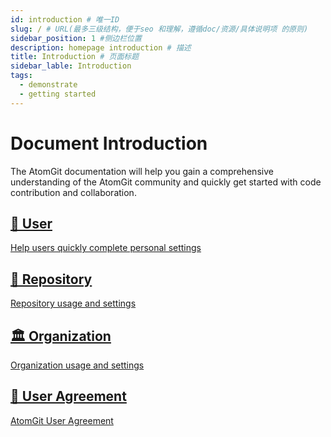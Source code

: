```yaml
---
id: introduction # 唯一ID
slug: / # URL(最多三级结构，便于seo 和理解，遵循doc/资源/具体说明项 的原则)
sidebar_position: 1 #侧边栏位置
description: homepage introduction # 描述
title: Introduction # 页面标题
sidebar_lable: Introduction
tags:
  - demonstrate
  - getting started
---
```


# Document Introduction

The AtomGit documentation will help you gain a comprehensive understanding of the AtomGit community and quickly get started with code contribution and collaboration.



<section class="row list">
  <article class="col col--6 margin-bottom--lg">
    <a class="card padding--lg cardContainer" href="user">
      <h2 class="text--truncate cardTitle" title="User">
      👤 User
      </h2>
        <p>
        Help users quickly complete personal settings
        </p>
    </a>
  </article>
  <article class="col col--6 margin-bottom--lg">
    <a class="card padding--lg cardContainer" href="repo">
      <h2 class="text--truncate cardTitle" title="repository">
        🚄 Repository
      </h2>
        <p>
        Repository usage and settings
        </p>
    </a>
  </article>
  <article class="col col--6 margin-bottom--lg">
    <a class="card padding--lg cardContainer" href="group">
      <h2 class="text--truncate cardTitle" title="organization">
      🏛️ Organization
      </h2>
        <p>
        Organization usage and settings
        </p>
    </a>
  </article>
  <article class="col col--6 margin-bottom--lg">
    <a class="card padding--lg cardContainer" href="terms">
      <h2 class="text--truncate cardTitle" title="User Agreement">
        📝 User Agreement
      </h2>
        <p>
        AtomGit User Agreement
        </p>
    </a>
  </article>
</section>